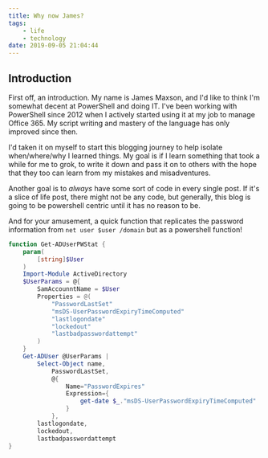 ```yaml
---
title: Why now James?
tags:
    - life
    - technology
date: 2019-09-05 21:04:44
---
```


## Introduction

First off, an introduction. My name is James Maxson, and I'd like to think I'm somewhat decent at PowerShell and doing IT. I've been working with PowerShell since 2012 when I actively started using it at my job to manage Office 365. My script writing and mastery of the language has only improved since then.

I'd taken it on myself to start this blogging journey to help isolate when/where/why I learned things. My goal is if I learn something that took a while for me to grok, to write it down and pass it on to others with the hope that they too can learn from my mistakes and misadventures.

Another goal is to _always_ have some sort of code in every single post. If it's a slice of life post, there might not be any code, but generally, this blog is going to be powershell centric until it has no reason to be.

And for your amusement, a quick function that replicates the password information from `net user $user /domain` but as a powershell function!

``` powershell
function Get-ADUserPWStat {
    param(
        [string]$User
    )
    Import-Module ActiveDirectory
    $UserParams = @{
        SamAccounntName = $User
        Properties = @(
            "PasswordLastSet"
            "msDS-UserPasswordExpiryTimeComputed"
            "lastlogondate"
            "lockedout"
            "lastbadpasswordattempt"
        )
    }
    Get-ADUser @UserParams |
        Select-Object name,
            PasswordLastSet,
            @{
                Name="PasswordExpires"
                Expression={
                    get-date $_."msDS-UserPasswordExpiryTimeComputed"
                }
            },
        lastlogondate,
        lockedout,
        lastbadpasswordattempt
}
```

